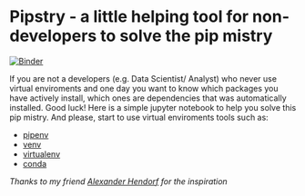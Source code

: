 # Pipstry - a little helping tool for non-developers to solve the pip mistry

[![Binder](https://mybinder.org/badge_logo.svg)](https://mybinder.org/v2/gh/Cheukting/pipstry/master?filepath=pipstry.ipynb)

If you are not a developers (e.g. Data Scientist/ Analyst) who never use virtual enviroments and one day you want to know which packages you have actively install, which ones are dependencies that was automatically installed. Good luck! Here is a simple jupyter notebook to help you solve this pip mistry. And please, start to use virtual enviroments tools such as:

* [pipenv](https://github.com/pypa/pipenv)
* [venv](https://docs.python.org/3/library/venv.html)
* [virtualenv](https://virtualenv.pypa.io/en/stable/)
* [conda](https://docs.conda.io/projects/conda/en/latest/user-guide/tasks/manage-environments.html)

*Thanks to my friend [Alexander Hendorf](https://github.com/alanderex) for the inspiration*
